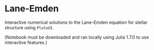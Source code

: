 # Lane-Emden
Interactive numerical solutions to the Lane-Emden equation for stellar structure using `PlutoUI`.

(Notebook must be downloaded and ran locally using Julia 1.7.0 to use interactive features.)
